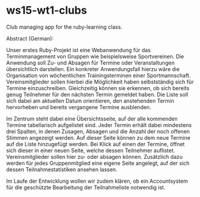 # ws15-wt1-clubs
Club managing app for the ruby-learning class.

Abstract (German):

Unser erstes Ruby-Projekt ist eine Webanwendung für das Terminmanagement von Gruppen wie beispielsweise Sportvereinen. Die Anwendung soll Zu- und Absagen für Termine oder Veranstaltungen übersichtlich darstellen. Ein konkreter Anwendungsfall hierzu wäre die Organisation von wöchentlichen Trainingsterminen einer Sportmannschaft. Vereinsmitglieder sollen hierbei die Möglichkeit haben selbstständig sich für Termine einzuschreiben. Gleichzeitig können sie erkennen, ob sich bereits genug Teilnehmer für den nächsten Termin gemeldet haben. Die Liste soll sich dabei am aktuellen Datum orientieren, den anstehenden Termin hervorheben und bereits vergangene Termine ausblenden.

Im Zentrum steht dabei eine Übersichtsseite, auf der alle kommenden Termine tabellarisch aufgelistet sind. Jeder Termin erhält dabei mindestens drei Spalten, in denen Zusagen, Absagen und die Anzahl der noch offenen Stimmen angezeigt werden. Auf dieser Seite können zu dem neue Termine auf die Liste hinzugefügt werden. Bei Klick auf einen der Termine, öffnet sich dieser in einer neuen Seite, welche dessen Teilnehmer auflistet. Vereinsmitglieder sollen hier zu- oder absagen können. Zusätzlich dazu werden für jedes Gruppenmitglied eine eigene Seite angelegt, auf der sich dessen Teilnahmestatistiken ansehen lassen.

Im Laufe der Entwicklung wollen wir zudem klären, ob ein Accountsystem für die geschützte Bearbeitung der Teilnahmeliste notwendig ist.

